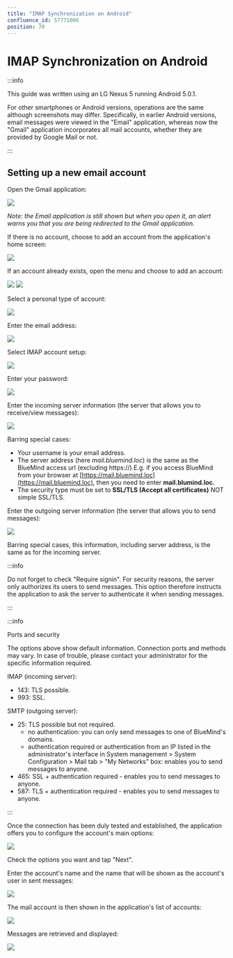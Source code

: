 ```yaml
---
title: "IMAP Synchronization on Android"
confluence_id: 57771006
position: 70
---
```

# IMAP Synchronization on Android


:::info

This guide was written using an LG Nexus 5 running Android 5.0.1.

For other smartphones or Android versions, operations are the same although screenshots may differ. Specifically, in earlier Android versions, email messages were viewed in the "Email" application, whereas now the "Gmail" application incorporates all mail accounts, whether they are provided by Google Mail or not.

:::


## Setting up a new email account

Open the Gmail application:

![](../../../attachments/57771006/57771020.png)

*Note: the Email application is still shown but when you open it, an alert warns you that you are being redirected to the Gmail application.*

If there is no account, choose to add an account from the application's home screen:

![](../../../attachments/57771006/57771019.png)

If an account already exists, open the menu and choose to add an account:

![](../../../attachments/57771006/57771017.png) ![](../../../attachments/57771006/57771018.png)

Select a personal type of account:

![](../../../attachments/57771006/57771016.png)

Enter the email address:

![](../../../attachments/57771006/57771015.png)

Select IMAP account setup:

![](../../../attachments/57771006/57771014.png)

Enter your password:

![](../../../attachments/57771006/57771013.png)

Enter the incoming server information (the server that allows you to receive/view messages):

![](../../../attachments/57771006/57771012.png)

Barring special cases:

- Your username is your email address.
- The server address (here *mail.bluemind.loc*) is the same as the BlueMind access url (excluding https://).E.g. if you access BlueMind from your browser at [https://mail.bluemind.loc](https://mail.bluemind.loc), then you need to enter **mail.blumind.loc.**
- The security type must be set to **SSL/TLS (Accept all certificates)** NOT simple SSL/TLS.


Enter the outgoing server information (the server that allows you to send messages):

![](../../../attachments/57771006/57771011.png)

Barring special cases, this information, including server address, is the same as for the incoming server.


:::info

Do not forget to check "Require signin".
For security reasons, the server only authorizes its users to send messages. This option therefore instructs the application to ask the server to authenticate it when sending messages.

:::


:::info

Ports and security

The options above show default information. Connection ports and methods may vary. In case of trouble, please contact your administrator for the specific information required.

IMAP (incoming server):

- 143: TLS possible.
- 993: SSL.


SMTP (outgoing server):

- 25: TLS possible but not required.
    - no authentication: you can only send messages to one of BlueMind's domains.
    - authentication required or authentication from an IP listed in the administrator's interface in System management > System Configuration > Mail tab > "My Networks" box: enables you to send messages to anyone.
- 465: SSL + authentication required - enables you to send messages to anyone.
- 587: TLS + authentication required - enables you to send messages to anyone.


:::

Once the connection has been duly tested and established, the application offers you to configure the account's main options:

![](../../../attachments/57771006/57771010.png)

Check the options you want and tap "Next".

Enter the account's name and the name that will be shown as the account's user in sent messages:

![](../../../attachments/57771006/57771009.png)

The mail account is then shown in the application's list of accounts:

![](../../../attachments/57771006/57771008.png)

Messages are retrieved and displayed:

![](../../../attachments/57771006/57771007.png)


